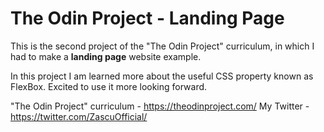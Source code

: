 # The Odin Project - Landing Page

This is the second project of the "The Odin Project" curriculum, in which I had to make a **landing page** website example.

In this project I am learned more about the useful CSS property known as FlexBox. Excited to use it more looking forward.

"The Odin Project" curriculum - https://theodinproject.com/
My Twitter - https://twitter.com/ZascuOfficial/